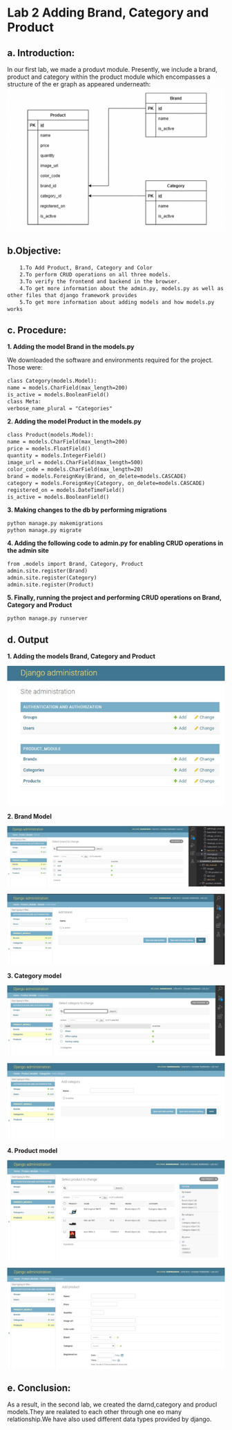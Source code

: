 # Lab 2 Adding Brand, Category and Product


  ## a. Introduction:
  
  In our first lab, we made a produvt module. Presently, we include a brand, product and category within the product module which encompasses a structure of the er graph as appeared underneath:
  ![Screenshot1](https://github.com/BabeenDangol/Ecommerce_BabinDangol/blob/main/lab_manual/images/ER-product_module.png?raw%3Dtrue)
  
   ## b.Objective: 
 
        1.To Add Product, Brand, Category and Color
        2.To perform CRUD operations on all three models.  
        3.To verify the frontend and backend in the browser. 
        4.To get more information about the admin.py, models.py as well as other files that django framework provides
        5.To get more information about adding models and how models.py works

  ## c. Procedure:

**1. Adding the model Brand in the models.py**

  We downloaded the software and environments required for the project. Those were:

    class Category(models.Model):
    name = models.CharField(max_length=200)
    is_active = models.BooleanField()
    class Meta:
    verbose_name_plural = "Categories"

**2. Adding the model Product in the models.py**

    class Product(models.Model):
    name = models.CharField(max_length=200)
    price = models.FloatField()
    quantity = models.IntegerField()
    image_url = models.CharField(max_length=500)
    color_code = models.CharField(max_length=20)
    brand = models.ForeignKey(Brand, on_delete=models.CASCADE)
    category = models.ForeignKey(Category, on_delete=models.CASCADE)
    registered_on = models.DateTimeField()
    is_active = models.BooleanField()
      
      
 **3. Making changes to the db by performing migrations** 
 
    python manage.py makemigrations
    python manage.py migrate
              
  **4. Adding the following code to admin.py for enabling CRUD operations in the admin site**

    from .models import Brand, Category, Product
    admin.site.register(Brand)
    admin.site.register(Category)
    admin.site.register(Product)
  **5. Finally, running the project and performing CRUD operations on Brand, Category and Product**

    python manage.py runserver

    

  ## d. Output
  
  **1. Adding the models Brand, Category and Product**

  ![Screenshot1](https://github.com/BabeenDangol/Ecommerce_BabinDangol/blob/main/lab_manual/images/Screenshot%202022-06-12%20190129.jpg?raw%3Dtrue)
  
  
 **2. Brand Model**
 
   ![Screenshot2](https://github.com/BabeenDangol/Ecommerce_BabinDangol/blob/main/lab_manual/images/Screenshot%202022-06-12%20190201.jpg)

   ![ss3](https://github.com/BabeenDangol/Ecommerce_BabinDangol/blob/main/lab_manual/images/Screenshot%202022-06-12%20190219.jpg)

  **3. Category model**

   ![ss4](https://github.com/BabeenDangol/Ecommerce_BabinDangol/blob/main/lab_manual/images/Screenshot%202022-06-12%20190237.jpg?raw%3Dtrue)

   ![ss5](https://github.com/BabeenDangol/Ecommerce_BabinDangol/blob/main/lab_manual/images/Screenshot%202022-06-12%20190248.jpg?raw%3Dtrue)

 **4. Product model**

   ![ss6](https://github.com/BabeenDangol/Ecommerce_BabinDangol/blob/main/lab_manual/images/Screenshot%202022-06-12%20190306.jpg)
   
   ![ss7](https://github.com/BabeenDangol/Ecommerce_BabinDangol/blob/main/lab_manual/images/Screenshot%202022-06-12%20190321.jpg)

  ## e. Conclusion:

   As a result, in the second lab, we created the darnd,category and producl models.They are realated to each other through one eo many relationship.We have also used different data types provided by django.